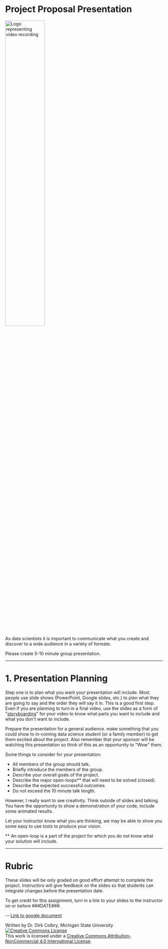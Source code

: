 # Project Proposal Presentation

<img src="https://upload.wikimedia.org/wikipedia/commons/thumb/2/2b/Movie_-_The_Noun_Project.svg/1024px-Movie_-_The_Noun_Project.svg.png"  width="50%" alt="Logo representing video recording">

As data scientists it is important to communicate what you create and discover to a wide audience in a variety of formate. 

Please create 5-10 minute group presentation.   


----
<a name="Presentation_Planning"></a>

# 1. Presentation Planning

Step one is to plan what you want your presentation will include.  Most people use slide shows (PowerPoint, Google slides, etc.) to plan what they are going to say and the order they will say it in.  This is a good first step. Even if you are planning to turn in a final video, use the slides as a form of "[storyboarding](https://en.wikipedia.org/wiki/Storyboard)" for your video to know what parts you want to include and what you don't want to include. 

Prepare the presentation for a general audience.  make something that you could show to in-coming data science student (or a family member) to get them excited about the project. Also remember that your sponsor will be watching this presentation so think of this as an opportunity to "Wow" them. 

Some things to consider for your presentation:

- All members of the group should talk.
- Briefly introduce the members of the group.
- Describe your overall goals of the project.
- Describe the major open-loops** that will need to be solved (closed).  
- Describe the expected successful outcomes. 
- Do not exceed the 10 minute talk length.


However, I really want to see creativity.  Think outside of slides and talking. You have the opportunity to show a demonstration of your code, include some animated results.  

Let your instructor know what you are thinking, we may be able to show you some easy to use tools to produce your vision. 

** An open-loop is a part of the project for which you do not know what your solution will include.  

---

# Rubric

These slides will be only graded on good effort attempt to complete the project. Instructors will give feedback on the slides so that students can integrate changes before the presentation date.  

To get credit for this assignment, turn in a link to your slides to the instructor on or before ###DATE###.

-- [Link to google document]()


Written by Dr. Dirk Colbry, Michigan State University
<a rel="license" href="http://creativecommons.org/licenses/by-nc/4.0/"><img alt="Creative Commons License" style="border-width:0" src="https://i.creativecommons.org/l/by-nc/4.0/88x31.png" /></a><br />This work is licensed under a <a rel="license" href="http://creativecommons.org/licenses/by-nc/4.0/">Creative Commons Attribution-NonCommercial 4.0 International License</a>.
